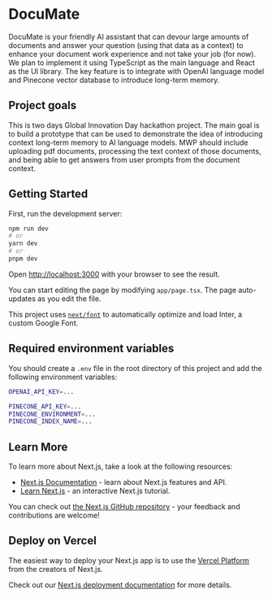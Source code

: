 # DocuMate

DocuMate is your friendly AI assistant that can devour large amounts of documents and answer your question (using that data as a context) to enhance your document work experience and not take your job (for now). We plan to implement it using TypeScript as the main language and React as the UI library. The key feature is to integrate with OpenAI language model and Pinecone vector database to introduce long-term memory.

## Project goals

This is two days Global Innovation Day hackathon project. The main goal is to build a prototype that can be used to demonstrate the idea of introducing context long-term memory to AI language models.
MWP should include uploading pdf documents, processing the text context of those documents, and being able to get answers from user prompts from the document context.

## Getting Started

First, run the development server:

```bash
npm run dev
# or
yarn dev
# or
pnpm dev
```

Open [http://localhost:3000](http://localhost:3000) with your browser to see the result.

You can start editing the page by modifying `app/page.tsx`. The page auto-updates as you edit the file.

This project uses [`next/font`](https://nextjs.org/docs/basic-features/font-optimization) to automatically optimize and load Inter, a custom Google Font.

## Required environment variables

You should create a `.env` file in the root directory of this project and add the following environment variables:

```bash
OPENAI_API_KEY=...

PINECONE_API_KEY=...
PINECONE_ENVIRONMENT=...
PINECONE_INDEX_NAME=...
```

## Learn More

To learn more about Next.js, take a look at the following resources:

- [Next.js Documentation](https://nextjs.org/docs) - learn about Next.js features and API.
- [Learn Next.js](https://nextjs.org/learn) - an interactive Next.js tutorial.

You can check out [the Next.js GitHub repository](https://github.com/vercel/next.js/) - your feedback and contributions are welcome!

## Deploy on Vercel

The easiest way to deploy your Next.js app is to use the [Vercel Platform](https://vercel.com/new?utm_medium=default-template&filter=next.js&utm_source=create-next-app&utm_campaign=create-next-app-readme) from the creators of Next.js.

Check out our [Next.js deployment documentation](https://nextjs.org/docs/deployment) for more details.

